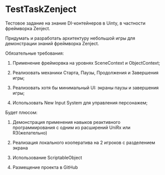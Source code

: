 # TestTaskZenject

Тестовое задание на знание DI-контейнеров в Uinty, в частности фреймворка Zenject. 


Придумать и разработать архитектуру небольшой игры для демонстрации знаний фреймворка Zenject. 

 

Обязательные требования: 

1) Применение фрейморвка на уровнях SceneContext и ObjectContext; 

2) Реализовать механики Старта, Паузы, Продолжения и Завершения игры; 

3) Реализовать хотя бы минимальный UI: экраны паузы и завершения игры; 

4) Использовать New Input System для управления персонажем; 

 

Будет плюсом: 

1) Демонстрация применения навыков реактивного программирования с одним из расширений UniRx или R3(желательно) 

2) Реализация локального кооператива на 2 игроков с разделением экрана

3) Использование ScriptableObject

4) Размещение проекта в GitHub